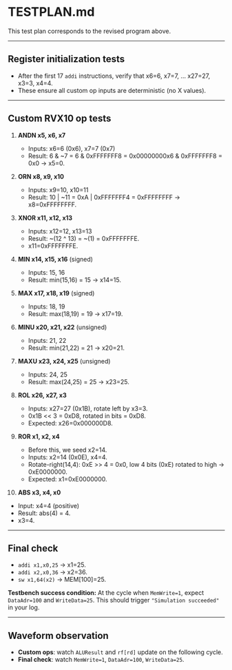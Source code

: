 # TESTPLAN.md

This test plan corresponds to the revised program above.

---

## Register initialization tests

* After the first 17 `addi` instructions, verify that x6=6, x7=7, … x27=27, x3=3, x4=4.
* These ensure all custom op inputs are deterministic (no X values).

---

## Custom RVX10 op tests

1. **ANDN x5, x6, x7**

   * Inputs: x6=6 (0x6), x7=7 (0x7)
   * Result: 6 & ~7 = 6 & 0xFFFFFFF8 = 0x00000000x6 & 0xFFFFFFF8 = 0x0 → x5=0.

2. **ORN x8, x9, x10**

   * Inputs: x9=10, x10=11
   * Result: 10 | ~11 = 0xA | 0xFFFFFFF4 = 0xFFFFFFFF → x8=0xFFFFFFFF.

3. **XNOR x11, x12, x13**

   * Inputs: x12=12, x13=13
   * Result: ~(12 ^ 13) = ~(1) = 0xFFFFFFFE.
   * x11=0xFFFFFFFE.

4. **MIN x14, x15, x16** (signed)

   * Inputs: 15, 16
   * Result: min(15,16) = 15 → x14=15.

5. **MAX x17, x18, x19** (signed)

   * Inputs: 18, 19
   * Result: max(18,19) = 19 → x17=19.

6. **MINU x20, x21, x22** (unsigned)

   * Inputs: 21, 22
   * Result: min(21,22) = 21 → x20=21.

7. **MAXU x23, x24, x25** (unsigned)

   * Inputs: 24, 25
   * Result: max(24,25) = 25 → x23=25.

8. **ROL x26, x27, x3**

   * Inputs: x27=27 (0x1B), rotate left by x3=3.
   * 0x1B << 3 = 0xD8, rotated in bits = 0xD8.
   * Expected: x26=0x000000D8.

9. **ROR x1, x2, x4**

   * Before this, we seed x2=14.
   * Inputs: x2=14 (0x0E), x4=4.
   * Rotate-right(14,4): 0xE >> 4 = 0x0, low 4 bits (0xE) rotated to high → 0xE0000000.
   * Expected: x1=0xE0000000.

10. **ABS x3, x4, x0**

* Input: x4=4 (positive)
* Result: abs(4) = 4.
* x3=4.

---

## Final check

* `addi x1,x0,25` → x1=25.
* `addi x2,x0,36` → x2=36.
* `sw x1,64(x2)` → MEM[100]=25.

**Testbench success condition:** At the cycle when `MemWrite=1`, expect `DataAdr=100` and `WriteData=25`. This should trigger `"Simulation succeeded"` in your log.

---

## Waveform observation

* **Custom ops**: watch `ALUResult` and `rf[rd]` update on the following cycle.
* **Final check**: watch `MemWrite=1`, `DataAdr=100`, `WriteData=25`.
